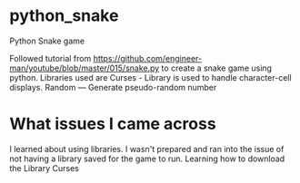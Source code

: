 # python_snake
Python Snake game

Followed tutorial from https://github.com/engineer-man/youtube/blob/master/015/snake.py to create a snake game using python. Libraries used are 
    Curses - Library is used to handle character-cell displays. 
    Random — Generate pseudo-random number
 
# What issues I came across

I learned about using libraries. I wasn't prepared and ran into the issue of not having a library saved for the game to run. Learning how to download the Library Curses 
